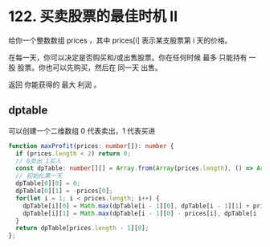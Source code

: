 # 122. 买卖股票的最佳时机 II

给你一个整数数组 prices ，其中 prices[i] 表示某支股票第 i 天的价格。

在每一天，你可以决定是否购买和/或出售股票。你在任何时候 最多 只能持有 一股 股票。你也可以先购买，然后在 同一天 出售。

返回 你能获得的 最大 利润 。

## dptable

可以创建一个二维数组
0 代表卖出，1 代表买进

```ts
function maxProfit(prices: number[]): number {
  if (prices.length < 2) return 0;
  // 0卖出 1买入
  const dpTable: number[][] = Array.from(Array(prices.length), () => Array(2).fill(0));
  // 初始化第一天
  dpTable[0][0] = 0;
  dpTable[0][1] = -prices[0];
  for(let i = 1; i < prices.length; i++) {
    dpTable[i][0] = Math.max(dpTable[i - 1][0], dpTable[i - 1][1] + prices[i]);
    dpTable[i][1] = Math.max(dpTable[i - 1][0] - prices[i], dpTable[i - 1][1]);
  }
  return dpTable[prices.length - 1][0];
};

```
